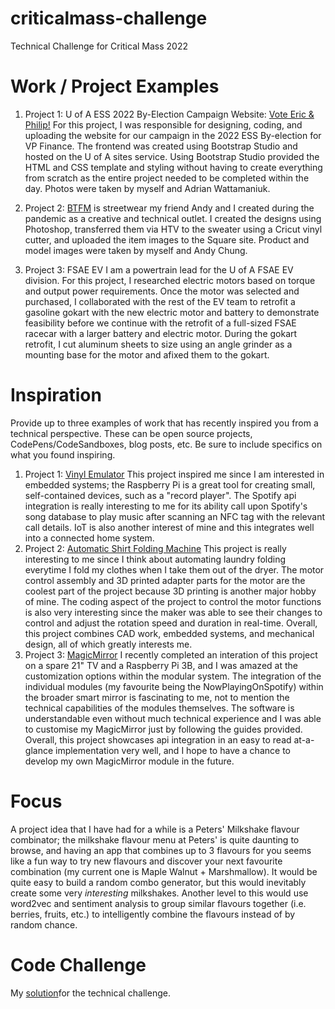 # criticalmass-challenge
Technical Challenge for Critical Mass 2022
# Work / Project Examples

1. Project 1: U of A ESS 2022 By-Election Campaign Website: [Vote Eric & Philip!](https://sites.ualberta.ca/~hongchen/)
   For this project, I was responsible for designing, coding, and uploading the website for our campaign in  the 2022 ESS By-election for VP Finance. The frontend was created using Bootstrap Studio and hosted on the U  of A sites service. Using Bootstrap Studio provided the HTML and CSS template and styling without having to create everything from scratch as the entire project needed to be completed within the day. Photos were taken by myself and Adrian Wattamaniuk.
   
2. Project 2: [BTFM](https://btfm.ca) 
     is streetwear my friend Andy and I created during the pandemic as a creative and technical outlet. I created the designs using Photoshop, transferred them via HTV to the sweater using a Cricut vinyl cutter, and uploaded the item images to the Square site. Product and model images were taken by myself and Andy Chung.
3. Project 3: FSAE EV
   I am a powertrain lead for the U of A FSAE EV division. For this project, I researched electric motors based on torque and output power requirements. Once the motor was selected and purchased, I collaborated with the rest of the EV team to retrofit a gasoline gokart with the new electric motor and battery to demonstrate feasibility before we continue with the retrofit of a full-sized FSAE racecar with a larger battery and electric motor. During the gokart retrofit, I cut aluminum sheets to size using an angle grinder as a mounting base for the motor and afixed them to the gokart.
   
# Inspiration

Provide up to three examples of work that has recently inspired you from a technical perspective. These can be open source projects, CodePens/CodeSandboxes, blog posts, etc. Be sure to include specifics on what you found inspiring.
1. Project 1: [Vinyl Emulator](https://www.hackster.io/mark-hank/sonos-spotify-vinyl-emulator-3be63d)
   This project inspired me since I am interested in embedded systems; the Raspberry Pi is a great tool for creating small, self-contained devices, such as a "record player". The Spotify api integration is really interesting to me for its ability call upon Spotify's song database to play music after scanning an NFC tag with the relevant call details. IoT is also another interest of mine and this integrates well into a connected home system.
2. Project 2: [Automatic Shirt Folding Machine](https://www.youtube.com/watch?v=rhWaHSUVGco&t=8s)
   This project is really interesting to me since I think about automating laundry folding everytime I fold my clothes when I take them out of the dryer. The motor control assembly and 3D printed adapter parts for the motor are the coolest part of the project because 3D printing is another major hobby of mine. The coding aspect of the project to control the motor functions is also very interesting since the maker was able to see their changes to control and adjust the rotation speed and duration in real-time. Overall, this project combines CAD work, embedded systems, and mechanical design, all of which greatly interests me.
3. Project 3: [MagicMirror](https://github.com/MichMich/MagicMirror)
   I recently completed an interation of this project on a spare 21" TV and a Raspberry Pi 3B, and I was amazed at the customization options within the modular system. The integration of the individual modules (my favourite being the NowPlayingOnSpotify) within the broader smart mirror is fascinating to me, not to mention the technical capabilities of the modules themselves. The software is understandable even without much technical experience and I was able to customise my MagicMirror just by following the guides provided. Overall, this project showcases api integration in an easy to read at-a-glance implementation very well, and I hope to have a chance to develop my own MagicMirror module in the future.

# Focus

A project idea that I have had for a while is a Peters' Milkshake flavour combinator; the milkshake flavour menu at Peters' is quite daunting to browse, and having an app that combines up to 3 flavours for you seems like a fun way to try new flavours and discover your next favourite combination (my current one is Maple Walnut + Marshmallow). It would be quite easy to build a random combo generator, but this would inevitably create some very *interesting* milkshakes. Another level to this would use word2vec and sentiment analysis to group similar flavours together (i.e. berries, fruits, etc.) to intelligently combine the flavours instead of by random chance.

# Code Challenge
My [solution](https://bubkuk.csb.app)for the technical challenge.
